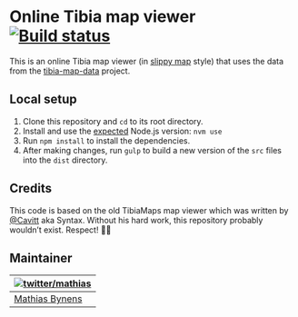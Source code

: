 # Online Tibia map viewer [![Build status](https://travis-ci.org/tibiamaps/tibia-map.svg)](https://travis-ci.org/tibiamaps/tibia-map)

This is an online Tibia map viewer (in [slippy map](https://wiki.openstreetmap.org/wiki/Slippy_Map) style) that uses the data from the [tibia-map-data](https://github.com/tibiamaps/tibia-map-data) project.

## Local setup

1. Clone this repository and `cd` to its root directory.
1. Install and use the [expected](https://github.com/tibiamaps/tibia-map/blob/main/.nvmrc) Node.js version: `nvm use`
1. Run `npm install` to install the dependencies.
1. After making changes, run `gulp` to build a new version of the `src` files into the `dist` directory.

## Credits

This code is based on the old TibiaMaps map viewer which was written by [@Cavitt](https://github.com/Cavitt) aka Syntax. Without his hard work, this repository probably wouldn’t exist. Respect! 👍🏻

## Maintainer

| [![twitter/mathias](https://gravatar.com/avatar/24e08a9ea84deb17ae121074d0f17125?s=70)](https://twitter.com/mathias "Follow @mathias on Twitter") |
|---|
| [Mathias Bynens](https://mathiasbynens.be/) |
